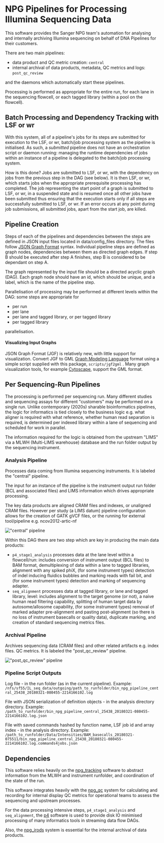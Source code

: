 # NPG Pipelines for Processing Illumina Sequencing Data

This software provides the Sanger NPG team's automation for analysing and
internally archiving Illumina sequencing on behalf of DNA Pipelines for their
customers.

There are two main pipelines:

* data product and QC metric creation: `central`
* internal archival of data products, metadata, QC metrics and logs:
  `post_qc_review`

and the daemons which automatically start these pipelines.

Processing is performed as appropriate for the entire run, for each lane in the
sequencing flowcell, or each tagged library (within a pool on the flowcell).

## Batch Processing and Dependency Tracking with LSF or wr

With this system, all of a pipeline's jobs for its steps are submitted for
execution to the LSF, or wr, batch/job processing system as the pipeline is
initialised. As such, a _submitted_ pipeline does not have an orchestration
script or daemon running: managing the runtime dependencies of jobs within an
instance of a pipeline is delegated to the batch/job processing system.

How is this done? Jobs are submitted to LSF, or wr, with the dependency on jobs
from the previous step in the DAG (see below). It is then LSF, or wr, which
starts jobs when the appropriate prerequisite processing has completed. The job
representing the start point of a graph is submitted to LSF, or wr, in a
suspended state and is resumed once all other jobs have been submitted thus
ensuring that the execution starts only if all steps are successfully submitted
to LSF, or wr. If an error occurs at any point during job submissions, all
submitted jobs, apart from the start job, are killed.

## Pipeline Creation

Steps of each of the pipelines and dependencies between the steps are defined in
JSON input files located in data/config_files directory. The files follow
[JSON Graph Format](https://github.com/jsongraph/json-graph-specification)
syntax. Individual pipeline steps are defined as graph nodes, dependencies
between them as directed graph edges. If step B should be executed after step A
finishes, step B is considered to be dependant on step A.

The graph represented by the input file should be a directed acyclic graph
(DAG). Each graph node should have an id, which should be unique, and a label,
which is the name of the pipeline step.

Parallelisation of processing may be performed at different levels within the
DAG: some steps are appropriate for

* per run
* per lane
* per lane and tagged library, or per tagged library
* per tagged library

parallelisation.

#### Visualizing Input Graphs

JSON Graph Format (JGF) is relatively new, with little support for
visualization. Convert JGF to GML
[Graph Modeling Language](http://www.fim.uni-passau.de/fileadmin/files/lehrstuhl/brandenburg/projekte/gml/gml-technical-report.pdf)
format using a simple script supplied with this package, `scripts/jgf2gml` .
Many graph visualization tools, for example
[Cytoscape](http://www.cytoscape.org/), support the GML format.

## Per Sequencing-Run Pipelines

The processing is performed per sequencing run. Many different studies and
sequencing assays for different "customers" may be performed on a single run.
Unlike contemporary (2020s) sharable bioinformatics pipelines, the logic for
informatics is tied closely to the business logic e.g. what aligner is required
with what reference, whether human read separation is required, is determined
per indexed library within a lane of sequencing and scheduled for work in
parallel.

The information required for the logic is obtained from the upstream "LIMS" via
a MLWH (Multi-LIMS warehouse) database and the run folder output by the
sequencing instrument.

### Analysis Pipeline

Processes data coming from Illumina sequencing instruments. It is labeled the
"central" pipeline.

The input for an instance of the pipeline is the instrument output run folder
(BCL and associated files) and LIMS information which drives appropriate
processing.

The key data products are aligned CRAM files and indexes, or unaligned CRAM
files. However per study (a LIMS datum) pipeline configuration allows for the
creation of GATK gVCF files, or the running for external tool/pipeline e.g.
ncov2012-artic-nf

!["central" pipeline](data/config_files/function_list_central.json.png)

Within this DAG there are two step which are key in producing the main data products:

* `p4_stage1_analysis` processes data at the lane level within a flowcell/run: includes conversion of instrument output (BCL files) to BAM format, demultiplexing of data within a lane to tagged libraries, alignment with any spiked phiX, (for some instrument types) detection of indel inducing fluidics bubbles and marking reads with fail bit, and (for some instrument types) detection and marking of sequencing adapter.
* `seq_alignment` processes data at tagged library, or lane and tagged library, level: includes alignment to the target genome (or not), a naive human read filtering capability, splitting of human target data by autosome/allosome capability, (for some instrument types) removal of marked adapter pre-alignment and pasting post-alignment (so there is no loss of instrument basecalls or quality data), duplicate marking, and creation of standard sequencing metrics files.

### Archival Pipeline

Archives sequencing data (CRAM files) and other related artifacts e.g. index
files. QC metrics. It is labeled the "post_qc_review" pipeline.

!["post_qc_review" pipeline](data/config_files/function_list_post_qc_review.json.png)

### Pipeline Script Outputs

Log file - in the run folder (as in the current pipeline). Example:
`/nfs/sf55/IL_seq_data/outgoing/path_to_runfolder/bin_npg_pipeline_central_25438_20180321-080455-2214166102.log`

File with JSON serialization of definition objects - in the analysis directory
directory. Example:
`/path_to_runfolder/bin_npg_pipeline_central_25438_20180321-080455-2214166102.log.json`

File with saved commands hashed by function name, LSF job id and array index -
in the analysis directory. Example:
`/path_to_runfolder/Data/Intensities/BAM_basecalls_20180321-075511/bin_npg_pipeline_central_25438_20180321-080455-2214166102.log.commands4jobs.json`

## Dependencies

This software relies heavily on the
[npg_tracking](https://github.com/wtsi-npg/npg_tracking) software to abstract
information from the MLWH and instrument runfolder, and coordination of the
state of the run.

This software integrates heavily with the
[npg_qc](https://github.com/wtsi-npg/npg_qc) system for calculating and
recording for internal display QC metrics for operational teams to assess the
sequencing and upstream processes.

For the data processing intensive steps, `p4_stage1_analysis` and
`seq_alignment`, the [p4](https://github.com/wtsi-npg/p4) software is used to
provide disk IO minimised processing of many informatics tools in streaming data
flow DAGs.

Also, the [npg_irods](https://github.com/wtsi-npg/npg_irods) system is essential
for the internal archival of data products.
